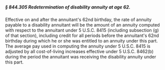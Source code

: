 ##### § 844.305 Redetermination of disability annuity at age 62. #####

Effective on and after the annuitant's 62nd birthday, the rate of annuity payable to a disability annuitant will be the amount of an annuity computed with respect to the annuitant under 5 U.S.C. 8415 (including subsection (g) of that section), including credit for all periods before the annuitant's 62nd birthday during which he or she was entitled to an annuity under this part. The average pay used in computing the annuity under 5 U.S.C. 8415 is adjusted by all cost-of-living increases effective under 5 U.S.C. 8462(b) during the period the annuitant was receiving the disability annuity under this part.